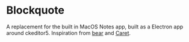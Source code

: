 # Blockquote 

A replacement for the built in MacOS Notes app, built as a Electron app around ckeditor5.
Inspiration from [bear](http://www.bear-writer.com/) and [Caret](https://caret.io/).
